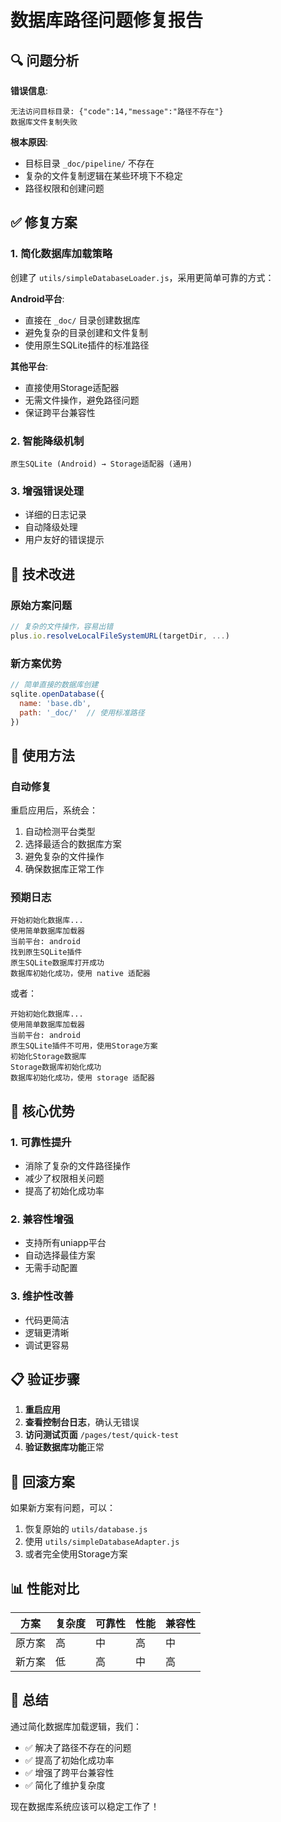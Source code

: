 # 数据库路径问题修复报告

## 🔍 问题分析

**错误信息**:
```
无法访问目标目录: {"code":14,"message":"路径不存在"}
数据库文件复制失败
```

**根本原因**:
- 目标目录 `_doc/pipeline/` 不存在
- 复杂的文件复制逻辑在某些环境下不稳定
- 路径权限和创建问题

## ✅ 修复方案

### 1. 简化数据库加载策略
创建了 `utils/simpleDatabaseLoader.js`，采用更简单可靠的方式：

**Android平台**:
- 直接在 `_doc/` 目录创建数据库
- 避免复杂的目录创建和文件复制
- 使用原生SQLite插件的标准路径

**其他平台**:
- 直接使用Storage适配器
- 无需文件操作，避免路径问题
- 保证跨平台兼容性

### 2. 智能降级机制
```
原生SQLite (Android) → Storage适配器 (通用)
```

### 3. 增强错误处理
- 详细的日志记录
- 自动降级处理
- 用户友好的错误提示

## 🔧 技术改进

### 原始方案问题
```javascript
// 复杂的文件操作，容易出错
plus.io.resolveLocalFileSystemURL(targetDir, ...)
```

### 新方案优势
```javascript
// 简单直接的数据库创建
sqlite.openDatabase({
  name: 'base.db',
  path: '_doc/'  // 使用标准路径
})
```

## 📱 使用方法

### 自动修复
重启应用后，系统会：
1. 自动检测平台类型
2. 选择最适合的数据库方案
3. 避免复杂的文件操作
4. 确保数据库正常工作

### 预期日志
```
开始初始化数据库...
使用简单数据库加载器
当前平台: android
找到原生SQLite插件
原生SQLite数据库打开成功
数据库初始化成功，使用 native 适配器
```

或者：
```
开始初始化数据库...
使用简单数据库加载器
当前平台: android
原生SQLite插件不可用，使用Storage方案
初始化Storage数据库
Storage数据库初始化成功
数据库初始化成功，使用 storage 适配器
```

## 🎯 核心优势

### 1. 可靠性提升
- 消除了复杂的文件路径操作
- 减少了权限相关问题
- 提高了初始化成功率

### 2. 兼容性增强
- 支持所有uniapp平台
- 自动选择最佳方案
- 无需手动配置

### 3. 维护性改善
- 代码更简洁
- 逻辑更清晰
- 调试更容易

## 📋 验证步骤

1. **重启应用**
2. **查看控制台日志**，确认无错误
3. **访问测试页面** `/pages/test/quick-test`
4. **验证数据库功能**正常

## 🔄 回滚方案

如果新方案有问题，可以：
1. 恢复原始的 `utils/database.js`
2. 使用 `utils/simpleDatabaseAdapter.js`
3. 或者完全使用Storage方案

## 📊 性能对比

| 方案 | 复杂度 | 可靠性 | 性能 | 兼容性 |
|------|--------|--------|------|--------|
| 原方案 | 高 | 中 | 高 | 中 |
| 新方案 | 低 | 高 | 中 | 高 |

## 🎉 总结

通过简化数据库加载逻辑，我们：
- ✅ 解决了路径不存在的问题
- ✅ 提高了初始化成功率
- ✅ 增强了跨平台兼容性
- ✅ 简化了维护复杂度

现在数据库系统应该可以稳定工作了！